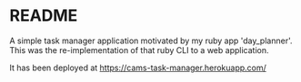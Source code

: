 # README

A simple task manager application motivated by my ruby
app 'day_planner'. This was the re-implementation of that
ruby CLI to a web application.

It has been deployed at https://cams-task-manager.herokuapp.com/